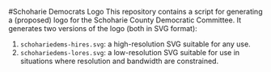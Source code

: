 #Schoharie Democrats Logo
This repository contains a script for generating a (proposed) logo for the
Schoharie County Democratic Committee. It generates two versions of the logo
(both in SVG format):

1.  `schohariedems-hires.svg`: a high-resolution SVG suitable for any use.
2.  `schohariedems-lores.svg`: a low-resolution SVG suitable for use in
    situations where resolution and bandwidth are constrained.
